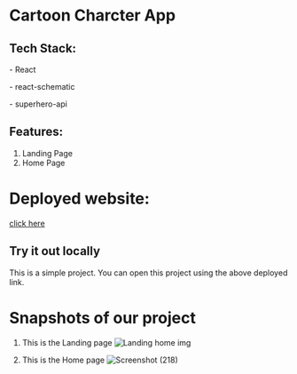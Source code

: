 # Cartoon Charcter App


## Tech Stack:
  <p>- React</p>
  <p>- react-schematic</p>
  <p>- superhero-api</p>
 
  
## Features:
1. Landing Page
2. Home Page
 

# Deployed website:
[click here](https://unvoid-frontend.vercel.app/)

## Try it out locally
This is a simple project. You can open this project using the above deployed link.  

<h1>Snapshots of our project</h1>

1. This is the Landing page
![Landing home img](https://i.postimg.cc/bN0yLgLP/Screenshot-1075.png)

2. This is the Home page
![Screenshot (218)](https://user-images.githubusercontent.com/102507444/210266169-51ba1bf0-91c8-4e06-809e-0432f717925e.png)




